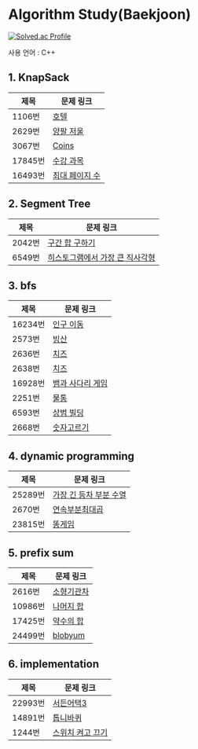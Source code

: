 # Algorithm Study(Baekjoon)

[![Solved.ac Profile](http://mazassumnida.wtf/api/generate_badge?boj=yepp0112)](https://solved.ac/yepp0112)<br/>

사용 언어 : C++

## **1. KnapSack**

|제목|문제 링크|
|------|---|
|1106번|[호텔](https://www.acmicpc.net/problem/1106)|
|2629번|[양팔 저울](https://www.acmicpc.net/problem/2629)|
|3067번|[Coins](https://www.acmicpc.net/problem/3067)|
|17845번|[수강 과목](https://www.acmicpc.net/problem/17845)|
|16493번|[최대 페이지 수](https://www.acmicpc.net/problem/16493)|

## **2. Segment Tree**

|제목|문제 링크|
|------|---|
|2042번|[구간 합 구하기](https://www.acmicpc.net/problem/2042)|
|6549번|[히스토그램에서 가장 큰 직사각형](https://www.acmicpc.net/problem/6549)|

## **3. bfs**

|제목|문제 링크|
|------|---|
|16234번|[인구 이동](https://www.acmicpc.net/problem/16234)|
|2573번|[빙산](https://www.acmicpc.net/problem/2573)|
|2636번|[치즈](https://www.acmicpc.net/problem/2636)|
|2638번|[치즈](https://www.acmicpc.net/problem/2638)|
|16928번|[뱀과 사다리 게임](https://www.acmicpc.net/problem/16928)|
|2251번|[물통](https://www.acmicpc.net/problem/2251)|
|6593번|[상범 빌딩](https://www.acmicpc.net/problem/6593)|
|2668번|[숫자고르기](https://www.acmicpc.net/problem/2668)|

## **4. dynamic programming**

|제목|문제 링크|
|------|---|
|25289번|[가장 긴 등차 부분 수열](https://www.acmicpc.net/problem/25289)|
|2670번|[연속부분최대곱](https://www.acmicpc.net/problem/2670)|
|23815번|[똥게임](https://www.acmicpc.net/problem/23815)|

## **5. prefix sum**

|제목|문제 링크|
|------|---|
|2616번|[소형기관차](https://www.acmicpc.net/problem/2616)|
|10986번|[나머지 합](https://www.acmicpc.net/problem/10986)|
|17425번|[약수의 합](https://www.acmicpc.net/problem/17425)|
|24499번|[blobyum](https://www.acmicpc.net/problem/24499)|

## **6. implementation**

|제목|문제 링크|
|------|---|
|22993번|[서든어택3](https://www.acmicpc.net/problem/22993)|
|14891번|[톱니바퀴](https://www.acmicpc.net/problem/14891)|
|1244번|[스위치 켜고 끄기](https://www.acmicpc.net/problem/1244)|


